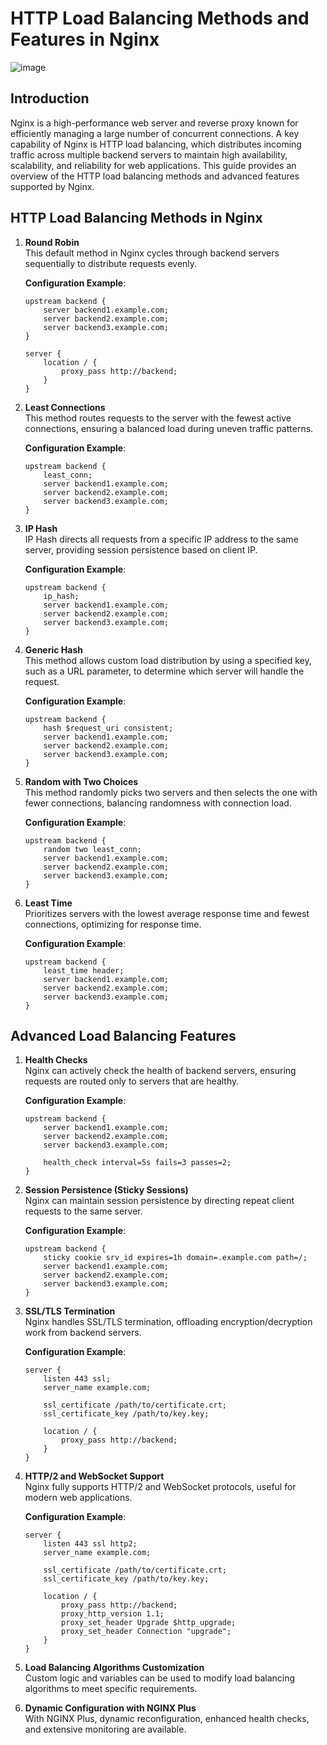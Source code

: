 # HTTP Load Balancing Methods and Features in Nginx
![image](https://github.com/user-attachments/assets/8378046f-119f-42bf-9f0e-465457d0f090)


## Introduction

Nginx is a high-performance web server and reverse proxy known for efficiently managing a large number of concurrent connections. A key capability of Nginx is HTTP load balancing, which distributes incoming traffic across multiple backend servers to maintain high availability, scalability, and reliability for web applications. This guide provides an overview of the HTTP load balancing methods and advanced features supported by Nginx.

## HTTP Load Balancing Methods in Nginx

1. **Round Robin**  
   This default method in Nginx cycles through backend servers sequentially to distribute requests evenly.  

   **Configuration Example**:
   ```nginx
   upstream backend {
       server backend1.example.com;
       server backend2.example.com;
       server backend3.example.com;
   }

   server {
       location / {
           proxy_pass http://backend;
       }
   }
   ```


2. **Least Connections**  
   This method routes requests to the server with the fewest active connections, ensuring a balanced load during uneven traffic patterns.  

   **Configuration Example**:
   ```nginx
   upstream backend {
       least_conn;
       server backend1.example.com;
       server backend2.example.com;
       server backend3.example.com;
   }
   ```


3. **IP Hash**  
   IP Hash directs all requests from a specific IP address to the same server, providing session persistence based on client IP.  

   **Configuration Example**:
   ```nginx
   upstream backend {
       ip_hash;
       server backend1.example.com;
       server backend2.example.com;
       server backend3.example.com;
   }
   ```


4. **Generic Hash**  
   This method allows custom load distribution by using a specified key, such as a URL parameter, to determine which server will handle the request.  

   **Configuration Example**:
   ```nginx
   upstream backend {
       hash $request_uri consistent;
       server backend1.example.com;
       server backend2.example.com;
       server backend3.example.com;
   }
   ```


5. **Random with Two Choices**  
   This method randomly picks two servers and then selects the one with fewer connections, balancing randomness with connection load.  

   **Configuration Example**:
   ```nginx
   upstream backend {
       random two least_conn;
       server backend1.example.com;
       server backend2.example.com;
       server backend3.example.com;
   }
   ```


6. **Least Time**  
   Prioritizes servers with the lowest average response time and fewest connections, optimizing for response time.  

   **Configuration Example**:
   ```nginx
   upstream backend {
       least_time header;
       server backend1.example.com;
       server backend2.example.com;
       server backend3.example.com;
   }
   ```


## Advanced Load Balancing Features

1. **Health Checks**  
   Nginx can actively check the health of backend servers, ensuring requests are routed only to servers that are healthy.  

   **Configuration Example**:
   ```nginx
   upstream backend {
       server backend1.example.com;
       server backend2.example.com;
       server backend3.example.com;

       health_check interval=5s fails=3 passes=2;
   }
   ```


2. **Session Persistence (Sticky Sessions)**  
   Nginx can maintain session persistence by directing repeat client requests to the same server.  

   **Configuration Example**:
   ```nginx
   upstream backend {
       sticky cookie srv_id expires=1h domain=.example.com path=/;
       server backend1.example.com;
       server backend2.example.com;
       server backend3.example.com;
   }
   ```


3. **SSL/TLS Termination**  
   Nginx handles SSL/TLS termination, offloading encryption/decryption work from backend servers.  

   **Configuration Example**:
   ```nginx
   server {
       listen 443 ssl;
       server_name example.com;

       ssl_certificate /path/to/certificate.crt;
       ssl_certificate_key /path/to/key.key;

       location / {
           proxy_pass http://backend;
       }
   }
   ```


4. **HTTP/2 and WebSocket Support**  
   Nginx fully supports HTTP/2 and WebSocket protocols, useful for modern web applications.  

   **Configuration Example**:
   ```nginx
   server {
       listen 443 ssl http2;
       server_name example.com;

       ssl_certificate /path/to/certificate.crt;
       ssl_certificate_key /path/to/key.key;

       location / {
           proxy_pass http://backend;
           proxy_http_version 1.1;
           proxy_set_header Upgrade $http_upgrade;
           proxy_set_header Connection "upgrade";
       }
   }
   ```


5. **Load Balancing Algorithms Customization**  
   Custom logic and variables can be used to modify load balancing algorithms to meet specific requirements.

6. **Dynamic Configuration with NGINX Plus**  
   With NGINX Plus, dynamic reconfiguration, enhanced health checks, and extensive monitoring are available.

